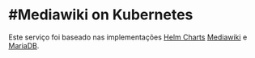 #Mediawiki on Kubernetes
======
Este serviço foi baseado nas implementações [Helm Charts](https://github.com/kubernetes/charts) [Mediawiki](https://github.com/kubernetes/charts/tree/master/stable/mediawiki) e [MariaDB](https://github.com/kubernetes/charts/tree/master/stable/mariadb).
